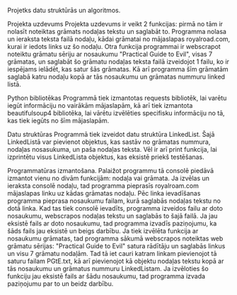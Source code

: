 Projetks datu struktūrās un algoritmos.

Projekta uzdevums
Projekta uzdevums ir veikt 2 funkcijas: pirmā no tām ir nolasīt noteiktas grāmats nodaļas tekstu un saglabāt to. Programma nolasa un ieraksta teksta failā nodaļu, kādai grāmatai no mājaslapas royalroad.com, kurai ir iedots links uz šo nodaļu. Otra funkcija programmai ir webscrapot noteiktu grāmatu sēriju ar nosaukumu "Practical Guide to Evil", visas 7 grāmatas, un saglabāt šo grāmatu nodaļas teksta failā izveidojot 1 failu, ko ir iespējams ielādēt, kas satur šās grāmatas. Kā arī programma šīm grāmatām saglabā katru nodaļu kopā ar tās nosaukumu un grāmatas nummuru linked listā.

Python bibliotēkas
Programmā tiek izmantotas requests bibliotēk, lai varētu iegūt informāciju no vairākām mājaslapām, kā arī tiek izmantota beautifulsoup4 bibliotēka, lai vārētu izvēlēties specifisku informāciju no tā, kas tiek iegūts no šīm mājaslapām.

Datu struktūras
Programmā tiek izveidot datu struktūra LinkedList. Šajā LinkedListā var pievienot objektus, kas sastāv no grāmatas nummura, nodaļas nosasukuma, un paša nodaļas teksta. Vēl ir arī print funkcija, lai izprintētu visus LinkedLista objektus, kas eksistē priekš testēšanas.

Programmatūras izmantošana.
Palaižot programmu tā consolē piedāvā izmantot vienu no divām funkcijām: nodaļa vai grāmata. Ja izvēlas un ieraksta consolē nodaļu, tad programma pieprasīs royalroam.com mājaslapas linku uz kādas grāmatas nodaļu. Pēc linka ievadīšanas programma pieprasa nosaukumu failam, kurā saglabās nodaļas tekstu no dotā linka. Kad tas tiek consolē ievadīts, programma izveidos failu ar doto nosaukumu, webscrapos nodaļas tekstu un saglabās to šajā failā. Ja jau eksistē fails ar doto nosaukumu, tad programma izvadīs paziņojumu, ka šāds fails jau eksistē un beigs darbību.
Ja tiek izvēlēta funkcija ar nosaukumu grāmatas, tad programma sākumā webscrapos noteiktas web grāmatu sērijas: "Practical Guide to Evil" satura rādītāju un saglabās linkus un visu 7 grāmatu nodaļām. Tad tā iet cauri katram linkam pievienojot tā saturu failam PGtE.txt, kā arī pievienojot kā objektu nodaļas tekstu kopā ar tās nosaukumu un grāmatus nummuru LinkedListam. Ja izvēloties šo funkciju jau eksistē fails ar šādu nosaukumu, tad programma izvada paziņojumu par to un beidz darbību.